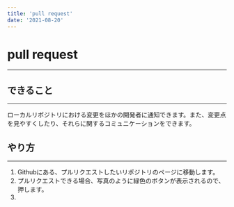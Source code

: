```yaml
---
title: 'pull request' 
date: '2021-08-20'
---
```


# pull request
---

## できること
---

ローカルリポジトリにおける変更をほかの開発者に通知できます。また、変更点を見やすくしたり、それらに関するコミュニケーションをできます。

## やり方
---

1. Githubにある、プルリクエストしたいリポジトリのページに移動します。
2. プルリクエストできる場合、写真のように緑色のボタンが表示されるので、押します。 
3. 